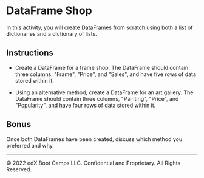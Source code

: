 # DataFrame Shop

In this activity, you will create DataFrames from scratch using both a list of dictionaries and a dictionary of lists.

## Instructions

* Create a DataFrame for a frame shop. The DataFrame should contain three columns,  "Frame", "Price", and "Sales", and have five rows of data stored within it.

* Using an alternative method, create a DataFrame for an art gallery. The DataFrame should contain three columns, "Painting", "Price", and "Popularity", and have four rows of data stored within it.

## Bonus

Once both DataFrames have been created, discuss which method you preferred and why.

---

© 2022 edX Boot Camps LLC. Confidential and Proprietary. All Rights Reserved.
